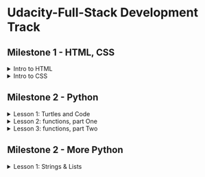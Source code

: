 # Udacity-Full-Stack Development Track
 
## Milestone 1 - HTML, CSS
<details>
  <summary>Intro to HTML </summary>

  ### 1.1- Intoduction
  - The web is a collection of documents written in html.
  - **Hypertext**: is a form of text in which documents can refer(link) to other documents and resources.
  - The web is a hypertext system.
  ### 1.2- Web pages and servers
  - Web pages are usually stored on servers.
  - A server is a special computer that isn't fundamentally different from your personal computer, but they have a programs on them that answers the browser's requests.
  - All of the resources you see on a web page stored on the same server or from other web servers.
  - Usually, to load a web page, your browser sends a request for that page to a server.
  - Hypertext transfer protocol(HTTP): The rules of how the requests and responses are work.
  - The difference between addresses with http: and https: is whether the browser uses encryption to keep your data private (the S stands for Secure).
  - A web browser is an application, like Chrome, Firefox, Edge, or Safari, that is designed for displaying web pages.
  - HTML: Hypertext Markup language, is the language that provides the structure and the text of web page.
  ### 1.3- HTML and programming
  - Syntax: is a grammer rule of a language(Rules for how could you put your code together).
  - Formalism: Computers are stupid :"D. Computer take code literally, word for word letter for letter.
  - Nesting: Some bits of code is inside other bits of code in an orderly way.
  - Ther's a lot of Help and alot of people learing code and there is a lot of resources to help.
  - One of the most important resouces is documentations.
  - [MDN](https://developer.mozilla.org/en-US/)
  ### 1.4- Text Edittor and files
  - make file and save it with .html to open inside the browser.
  ### 1.5- The Job of HTML
  - Html is made of:
    - Text that the user will actually read in the browser.
    - Markup which tells the browser what that text should look like, how it's arranged, and within markups there can be resources.
    - Resources to include other files and documents like images and videos.
  ### 1.6- Markup
  - Markup is a text wich has special meaning.
  - it calles Tags.
  - tags always open with < and ends with > wich is usally calles angle brackts.
  - An opening tag marks the beginning of an element.
  - An closing tag marks the ending of an element.
  - Technically, < em >Hello!</ em > is an element.
  ### 1.7- Breaks and empty elements
  - Browser Collapse all witespaces together, So we don't see the line breaks we put on it.
  - Whitespace includes spaces, tabs, and line breaks. When the browser displays an HTML file, it treats a run of whitespace as a single space character. In order to create a line break that will show up in the browser, use the <code> br </code> tag.
  ### 1.8- Paragraphs
  - we use Paragraphs to markup all of Paragraphs.
  - using paragraph tags instead line break to tell the browser about the structure of our text.
  ### 1.9- Lots of elements
  - <code>sub</code>  and <code>sup</code> stand for "subscript" and "superscript". Originally, HTML started out as a tool for scientific and academic work; and these are really useful for science and math, like writing x2+3x+4 = 1 or chemical formulas like H2O.
  ### 1.10- Nested elements
  - Element can be inside other element.
  - Html can't be Overlap like this:
  ```
  <em> Text <sup> Text </em> text </sup>
  ```
  ### 1.11- Block and inline
  - <code>p</code> is a block element, which means the browser creates a box around it. It also generates a margin around this box, to visually separate the paragraph from surrounding elements.
  - <code>br</code> is an inline element that just creates a line break. It doesn't have a box around it and doesn't create any margin.
  - [Block Elements](https://developer.mozilla.org/en-US/docs/Web/HTML/Block-level_elements#Elements).
  - [Inline Elements](https://developer.mozilla.org/en-US/docs/Web/HTML/Inline_elements#Elements)
  ### 1.12- Practice — The div element
  - The <code>div</code> is short for division, because that's what this element is for—you can use it to divide up the page into different sections.
  - Like the paragraph <code>p</code> element, the division <code>div</code> element has an invisible box around it—and just like <code>p</code>, it can have a border, a margin, a width, a height, and so on.
  - But a <code>p</code> element is specifically meant to contain text. In contrast, the <code>div</code> element is a generic container for whatever other elements you might want to put inside. You can use the div element to organize the content and divide the page into sections.
  ### 1.13- Lists and implied close tags
  - The default display of an unordered list (ul) uses bullet points. The default display of an ordered list (ol) uses numbers.
  - <code>li</code> can be only occur inside <code>ol</code> or <code>ul</code> tags. so that li is an element for which the closing tag is optional.
  - when browser see <code>li</code> opening tag it knows that the previous <code>li</code> must be done, so the closing tag is optional.
  - But <code>ul</code> and <code>ol</code> tags must have closing tag.
  - if we leave off the closing <code>ol</code> or <code> ul </code>, then the browser will not know when our list ends! It will simply treat everything that comes after that point as part of the list
  - The <code>p</code> element is another example of an element for which the closing tag is optional.
  - when you leave off an optional closing tag, it is still implied—that is, the browser will figure out where the element should be closed, even though you didn't explicitly tell it.

  ### 1.14- Nested lists
  ```
  <ul>
    <li>Mammals
      <ol>
        <li>Raccoons
        <li>Gorillas
      </ol>
    <li>Reptiles
      <ol>
        <li>Iguanas
        <li>Cobras
      </ol>
    <li>Birds
      <ol>
        <li>Ostriches
        <li>Ravens
      </ol>
  </ul>
  ```
  ### 1.15- Practice — Indentation
  - Instead of writing like this:
  ```
  <p>
  Does indentation matter?
  </p>
  ```
  - Use Indentation
  ```
  <p>
      Does indentation matter?
  </p>
  ```
  ### 1.16- Practice — Implied close tags
  - Without the closing <code>p</code> tag, the browser will still close the element automatically—but not until it sees the next <code>p</code> element starting. So all of the text up until that point gets included in the contents of the blue p element.
  - With <code>li</code> and <code>p</code>, the browser can figure out where to close the element. But with an element like strong, there's no way for the browser to know where you want the emphasis to stop!
  - The <code>br</code> element is a void element— it doesn't have any contents (unlike <code>p</code>, which does have contents!).
  ### 1.17- Web addresses
  - URL: Uniform Resource Locator.
    - Uniform: Standerized
    - Resource: file or other data object
    - Locator: address for finding something.
  - A fully-qualified URL contains:
    - http, https, file -> protocols
    - :// -> separate protocol from the next part.
    - ex.com -> the domain name, which tells the browser what server to connect to.
    - file -> no domain followed it.
    - / -> file path.
    -  When you're linking to the top page (or home page) of a site, the URL does not need a file path after the domain name.
    - If we look at the URL for a file on your local system, we must give the file path instead of domain.
  ### 1.18- Links and the <code>a</code> tag
  - The web is based on the idea of hypertext.
  - ```<a href="http://example.net/stuff.html">Example Page</a>```: anchor element
    - href="http://example.net": hypertext reference attribute
    - The Example Page: contents (what the user actually clicks on)
    - </ a >: closing anchor tag
  ### 1.19- Adding images
  - ```<img src="https://fakeurl.example.net/fish.png" alt="Fish">```:
    - <code>src</code> -> url of the image file(it doesn't copy the file it just tell the browser where   to find it)
    - <code>alt</code> -> description of the image, (displayed if the file is missing or the user's network connection stops before the image is loaded or if the user can't see the image for instance if they are blind).
    - empty element -> No closes tag.
  - To create an image that is a link, put an img element between the open and close tags of an <code>a</code> element.
  - for instance:
  ```<a href="https://google.com"><img src="glogo.png" alt="Google!"></a>```
  
  ### 1.20- Files and relative URLs
  - Relative URLs Is a url that has the path of the file in the local computer
  - a url without :// the browser will treat it as a relative url and look for it as s file inside the computer.
  ### 1.21- Practice — Images and relative URLs
  -  attributes always go inside the start tag of an HTML element.
  - [placekitten](https://placekitten.com/)
  - [placebear](https://placebear.com/)
  ### 1.22- Documents: The DOCTYPE tag
  ``` <!DOCTYPE html> ```
  - without this tag browser will go into quirks mode, which trying to be compatable with older versions of html.
  ### 1.23- Documents: Head and body
  ```
  <!DOCTYPE html>
  <html lang="en">
    <head>
      <title>Title of your page</title>
    </head>
    <body>
      Content goes here! (Things like paragraphs, links, and images.)
    </body>
  </html>
  ```
  - **Are head and body required?**
  - In one sense, no, but in another sense, yes.
  - The grammar of HTML does not require that you literally write a <head> or <body> tag in your HTML code. Many web developers do write these. However, if you don't, the browser will attempt to place them into your code itself.
  - It needs to put the head element around certain elements that belong there, such as title; and to put the body element around the elements that form the document's body. This means that all the head elements must appear first, and the body elements after.
  ### 1.24- Validating HTML
  - Web browsers are very lenient about how they interpret HTML. They work around small errors and omissions.
  - [validator](https://validator.w3.org/)
  
</details>

 
<details>
  <summary>Intro to CSS</summary>

  ### 2.1- Starting with style
  - CSS -> cascading style sheet.
  - language for descriping the visual appearance of the web pages, including properites such as layout, colors and fonts.
  ### 2.2- Developer tools
  - Developer Tools makes this representation look like HTML, because that's a convenient way for web developers to see what's going on in the page. But the view that you see in Elements is actually a picture of the way the browser thinks about the page internally — not just a copy of the original HTML file.
  - **Google Chrome**: Open the Chrome menu at the top right of the browser window (the three vertical dots), select and select Tools > Developer Tools, OR
  - Right-click on any page element and select Inspect.
  ### 2.3- Text to trees
  - Text edittor -> made of text.
  - Browser -> image made of pixels.
  - The Browser reads html and it turns the code into the editor into a map(tree), and then tutns it into screen.
  - This kind of data structure called tree structure because each element can have a branch.
  - DOM -> Document object model, the particular tree structue for html.
  - DOM has tree structure for each html element.
  ### 2.4- Tree structure
  - Tree structure: Not diagram, it's data structure, a way that information can be organized.
  - Rules for trees structure:
    - The tree starts with a single node, the root, which has no incoming branches(no parent).
    - Each node can have branches to new nodes(Childrens).
    - Each (non-root) node can have only one incoming branch(one parent).
  ### 2.5- Trees to boxes
  - Tree structure tuns into boxs.
  - Each element displayed into a box.
  ### 2.6- Styling HTML directly
  - The first way is to use the style attribute to apply style directly to an HTML element.
  - The second way is to use the style element along with a ruleset.
  - when styles are applied directly to an HTML element using the style attribute, these are called inline styles.
  - The idea is that the style is being applied directly in the same line as the HTML element that it is styling.
  ### 2.7- Practice — Multiple styles
  ```<p style="color: blue; text-align: center;">Hello world!</p>```
  ### 2.8- Practice — Quotes or no quotes?
  - The quotes indicate where an attribute value starts and stops, even if there are spaces inside it.
  - An attribute value: the part that comes after the = sign.
  ```<p style=color: blue; text-align: center;>Hello world!</p>```
  - When we remove Quotes, the browser thinks <code>text-align:center;</code> is an attribute name not value.
  ### 2.9- Practice — Styling HTML separately
  - CSS is a different language from HTML. That means that it has its own syntax (or grammar), which is different from the syntax for HTML.
  ### 2.10- CSS syntax
  - There are two rulesets here. Each one has a selector and a block of rules.
  - The selector occurs at the start of each ruleset, and describes what elements the ruleset will be applied to.
  
  ```
    li {
      color: green;
      margin:20px;
    }
  ```
  - <code>li</code> -> selector
  - <code>color: green;</code> -> declaration / rule 
  - <code>{color: green;margin:20px;}</code> -> declaration block
  - <code>color:</code> -> property
  - <code>green;</code> -> value
  ### 2.11- Selectors: Type
  - Type selectors are written using just the type name.
  ### 2.12- Selectors: Class and ID
  - class: is a group of things with the same characteristic.
  - Whenever you see a CSS selector starting with a dot, you know you're looking at a selector that applies to the class of elements.
  ### 2.13- Selectors: Combining
  - [MDN](https://developer.mozilla.org/en-US/docs/Learn/CSS/Building_blocks/Selectors)
  ### 2.14- What's so "cascading" about CSS?
  - The term "cascading" in Cascading Style Sheets refers to the way that style properties "cascade" down the DOM tree, starting at the top. A style applied to the body element will affect the entire document. A style applied to a lower-level element will affect that element and all its descendants.
  - A style applied at a lower level can override a style at a higher level. For instance, if the body has color: red but a paragraph within the body has color: blue, the blue will apply to that paragraph and to any elements inside it:
  
  ```
    <style>
      body { color: red; }
      p { color: blue; }
    </style>
    <body>
      <p> This will be blue, not red. <br>
        <em> Same with this. </em> </p>
    </body>
  ```
  ### 2.15- Units
  - CSS allows you to specify heights (and other distances) using inches or centimeters, but a yard (36 inches) is a much larger unit than we usually use on the web.
  - The CSS unit em is named for the size of the letter "M", and comes from print typography. The HTML element < em > is short for "emphasis". They're spelled the same, and often pronounced the same, but they have no other relation between them at all.

  ### 2.16- Boxs
  - Each element is inside a box.
  ```
    <style>
      .blue_box {
        border: 10px solid blue;
        padding: 0.5em;
        width: 150px;
        height: 100px;
      }
    </style>

    <div class="blue_box">Hooray, a box!</div>
  ```
  ### 2.17- Percentages
  - The width property only changes the width of the contents. The padding, border, and margin are not included in the width (so they add extra width around the sides of the box!).
  ### 2.18- Learning more CSS
  - Use Reference and search engine.
  - [Reference](https://developer.mozilla.org/en-US/docs/Web/CSS/Reference).
  ### 2.19- Separating style
  - Linking stylesheets: To link to a stylesheet in your HTML file, add a link element to the head of the HTML file. The syntax for the link element is just like this:
  ```
    <link rel="stylesheet" href="style.css">
  ```
  - If you are linking to a stylesheet located on another web server, you will use a full URL in the href attribute. If you're linking to one that's in the same directory as your HTML file, you can just use the filename as a relative URL.
  ### 2.20- Color
  - In browser each primary color(red, green, blue) can have 256 possible values.
  - Each primary color is stored in a single byte, a space in memory that can hold a number from 0 to 255.
  - In all cases, we need to give the amount (or you could say the intensity) of each of the three primary colors: red, green, and blue (RGB).
  - We've been using the words "amount" and "intensity". What we really mean by this is the brightness of the light. Higher values indicate brighter (more intense) light, and lower values indicate darker (less intense) light.
  - By mixing different levels of red, green, and blue, we can get different colors, at different levels of brightness.
  - To make gray, use equal amounts of red, green, and blue. But if all three colors are equal to zero, you'll get black; and if all three are the maximum value (255, FF, or 100%) you'll get white.
  - what about hex values, like #00cc66 or #99ccff? These look strange, but they work the same way. Each pair of digits is a number that gives the intensity of red, green, or blue. The reason these values look strange is because they're in a different number system—instead of the decimal system that we are used to working with, these numbers are given in the hexadecimal system.
  - Hexadecimal is not as complex as it might appear. Instead of having 10 digits (0, 1, 2, 3, 4, 5, 6, 7, 8, 9), hexadecimal has 16. Since we don't have 16 number symbols, hexadecimal counts up to 9 and then starts using letters.
  ### 2.21- Practice — Searching for properties
  - Even experienced developers don't have every single property memorized. Fortunately, it's usually easy to find what you need by looking it up in the documentation or using your favorite search engine.
  - Most of the time, you can simply type in "CSS", followed by some words related to the property. For example, if you want to know how to set the background color, searching for "css background color" will turn up the results you're looking for.
  ### 2.22- fonts
  - use font-family property.
  - [Get Started with the Google Fonts API](https://developers.google.com/fonts/docs/getting_started)
  - [Google fonts](https://fonts.google.com/).
  ### 2.23- Practice — Fonts
  - We can style fonts using a bunch of separate declarations, like this:
  ```
    font-weight: bold;
    font-style: italic;
    font-size: 14pt;
    text-decoration: underline;
  ```
  - Or we can combine all of this styling info into one declaration, by using the short-hand font property. This can be very convenient!
  - What's not so convenient is that the values for the font property have to be in a certain specific order or they won't work. This is a great example of why it's important to get comfortable looking things up in the documentation.
  - [Font Shorthand Gotchas](https://css-tricks.com/almanac/properties/f/font/)
  - what's a "gotcha"? In computer science, a gotcha is some feature of the code that is likely to trip you up and cause a mistake—in this case, the CSS language makes it easy to write a font declaration that seems like it should work, but that is really in the wrong order.
  ### 2.24- Practice — Meaning vs. style
  - Something you may have wondered is why we have both <strong></strong> and font-weight: bold;. If you want to bold some text, it seems like you could use either of these—and they would have the same results.
  - And the same seems to be true of <em></em> and font-style: italic;.
  - Why would we need CSS style properties like font-weight and font-style, when we already have HTML elements like em and strong?
  - There are a couple of reasons for this.
  - The historical reason is that HTML was created before CSS, but the engineers who designed CSS wanted it to provide more customization than HTML alone did. The default way to show emphasis is by styling it as italic. But we don't have to do it that way — we can use CSS to override the default styles. For example, we could say that we want emphasized text to be red, or in a larger font size.
  - But the differences go deeper than that. HTML code isn't only used by browsers that display on the screen. It's also used by search engines, smart speaker apps, and other programs. Those programs can't see "boldface" or "italics", but they still need to know which text on a page is more important.
  - The <code>em</code> and <code>strong</code> elements specify the meaning of their contents. In contrast, the CSS style properties are just specifying the visual appearance.
  - To repeat this in more general terms: the HTML indicates what the contents mean, while the CSS indicates how the contents should look. Web programmers refer to this as semantic markup — using markup to indicate meaning, not just appearance.
  - For example, if we place some text inside an <code>em</code> element, this is our way of indicating that this text should be emphasized in some way. But to a program that's reading the page aloud to the user, it won't use italics; it will use tone of voice. And even in a page that _is_ displayed to the user, you might want it to be emphasized using color or another property, instead of with italics.
  ### 2.25- Practice — Containers
  ```
    <style>
      .box{
        width: 100px;
        height: 100px;
        text-align: center;
        font-size: 30px;
        font-weight: bold;
        font-family: sans-serif;
        float: right;
      }
    </style>
    <div class="box red">red</div>
    <div class="box green">green</div>
    <div class="box yellow">yellow</div>
  ```
  - Each box gets floated individually, which causes them to line up in a horizontal row rather than staying in a vertical stack.
  - behavior changes if we first put the three boxes inside a container <code>div</code>.
  ```
    <style>
      .box{
        width: 100px;
        height: 100px;
        text-align: center;
        font-size: 30px;
        font-weight: bold;
        font-family: sans-serif;
      }
      .container{
        float: right;
      }
    </style>
    <div class="container">
      <div class="box red">red</div>
      <div class="box green">green</div>
      <div class="box yellow">yellow</div>
    </div>
  ```
  ### 2.26- flexbox
  - [MDN](https://developer.mozilla.org/en-US/docs/Web/CSS/CSS_Flexible_Box_Layout/Basic_Concepts_of_Flexbox)
  ### 2.27- Practice — Flexbox
  - When using flexbox, it's important to understand how the size of the container element affects the layout of the boxes that are inside of it.
  ### 2.28- Replicating a design
  ```
    /* CSS  */
    ul{
      display: flex;
      flex-wrap: wrap;
      width: 335px;
      padding: 5px;
    }

    li{
      width: 95px;
      height: 95px;
      list-style: none;
      text-align: center;
      background-color: #89c9ff;
      margin: 5px;
      font: bold 80px sans-serif;
      border: 1px solid #000
    }
  ```

  ```
    <!DOCTYPE html>
    <html lang="en">
      <head>
        <title>Tic Tac Toes</title>
        <link rel="stylesheet" href="tictactoe.css">
      </head>
      <body>
        <ul>
          <li>X
          <li>
          <li>O

          <li>
          <li>X
          <li>O

          <li>X
          <li>O
          <li>
        </ul>
      </body>
    </html>
  ```

</details>


## Milestone 2 - Python
<details>
	<summary>Lesson 1: Turtles and Code</summary>

  ### 3.1- Starting out
  - **A program**: is a set of instructions for a computer. A program is made up of lines of code. Each line tells the computer a particular detail of those instructions.
  ### 3.2- Drawing with turtles 
  - turtles: A data object that knows how to draw lines on the screen.
  ```
    import turtle
    fred = turtle.Turtle()
    fred.color("red")
    fred.forward(100)
    fred.right(135)
    fred.forward(140)
    fred.right(135)
    fred.forward(100)
  ```
  ### 3.3- Variables
  - variable: A connection between a name in the code and some data in the computer’s memory.
  - assignment statement: <code>fred = turtle.Turtle()</code>
  - <code>fred</code>: gives the name of the variable
  - <code>=</code>: takes the thing on the right and assigns it to the name on the left
  - <code>turtle.Turtle()</code>: creates a new turtle data object in memory
  ### 3.4- Changing colors
  - colors in turtle code is a string.
  - Strings in Python code always appear in quotes. The string "123" is different from the number 123.
  - right(deg): When we want the turtle to turn right, we have to tell it how far to turn, and we use degrees of angle to do it.
  ### 3.5- Changing shapes
  - An integer: is a whole number with no fraction or decimal part. Integers can be positive, zero, or negative (like -5).
  - In Python, a list is written with square brackets around it, and commas separating the items.
  ### 3.6- Finding errors
  - python run code from top to the bottom.
  - The purpose of an error message is to tell you what might be wrong, and to point to the part of your code (usually, the line number) where the problem was detected.
  ### 3.7- Modules and methods
  - Python is a case-sensitive programming language: the case or capitalization of the letters matters.
  - A module: is a file with some useful code, which we can import into our program.
  - A method: is a named block of code that can be called to get the module to do something.
  - The import turtle statement: tells Python that you want to use the turtle module in your code.
  - <code>amy.forward(100)</code>: We're calling the <code>forward</code> method on a <code>Turtle</code> object named <code>amy</code>, and giving it the input <code>100</code>.
  ### 3.8- Comments
  - a comment is a message for human readers. The computer ignores comments when running the code. In Python, a comment line begins with <code>#</code>.
  - Comments can help make your program a lot easier to understand. 
  - Comments can also be a handy tool for experimenting with your code. If you want to temporarily "turn off" some code so that it doesn't run.
  - <code>amy.penup()</code> : Deactivate the pen so that the turtle stops drawing when moving.
  - <code>amy.pendown()</code> : Activate the pen so that the turtle starts drawing when moving.
  It's probably surprising that <code>amy.speed(0)</code> is the fastest speed. A speed of 0 means that no animation takes place to show the turtle moving—instead, the turtle jumps instantly from one spot to the next.
  ### 3.9- Practice — Order matters
  - by default, Python will run each line of code in order, from top to bottom. That means that the order in which you put the lines of code in your program can make a big difference.
  ### 3.10- Using variables
  Being able to assign a value to a variable <code>favorite_color = "cyan" </code>
  ... and then use this variable to do stuff elsewhere in your code ...
  <code>mary.color(favorite_color)</code>... is an important skill to have as a programmer!.
  - <code>blah = "purple"</code>: is a bad name because it makes the program harder for human beings to understand.
  - you can assign all sorts of other things to variables too, like lists and integers.
  ### 3.11- Looping
  ```
  for side in [1, 2, 3, 4, 5]:
      amy.forward(100)
      amy.right(72)
  ```
  - In this loop, what matters is the number of things there are in the list. For now, it doesn't matter what those things are — it just matters how many of them are in the list.
  - <em>Indentation</em> is how we indicate that a line of code is <em>inside</em> the loop.
  - In Python, indentation is important!
  - we can use whatever word we want in place of side.
  ### 3.12- Lists and loops
  - In Python, a list of items is written with square brackets around it, and commas separating the items.
  ```
  for side in [1, 2, 3, 4]:
      george.forward(100)
      george.right(90)
  ```
  -  Lists and for loops work closely together. But in the above example, we're not actually using the numbers in the list — we're just using the fact that there are four of them.
  -  we can use the numbers in the list, in the code that's inside the for loop.
  ```
  import turtle

  lengths = [10, 20, 30, 40, 50, 60, 70, 80]

  dizzy = turtle.Turtle()
  dizzy.color("blue")
  dizzy.width(5)

  for length in lengths:
      dizzy.forward(length)
      dizzy.right(90)
  ```
  - The lengths variable refers to a section of the computer's memory that contains the list [10, 20, 30, 40, 50, 60, 70, 80, 90, 100].
  - Each time the loop runs, the <code>length</code> variable gets assigned a single item from the<code>lengths</code> list.
  - The key idea behind all of this is that a for loop has a special variable built into the first line of the loop. In these examples, the variable is called length.
  ### 3.13- Practice — Loop variables
  ```
  for length in [10, 20, 30, 40, 50, 60]:
      length = 100
      dizzy.forward(length)
      dizzy.right(90)
  ```
  - The first line of the loop will assign a new value to length each time the loop runs. But then, the second line (length = 100) will re-assign length to the value 100. Thus, dizzy moves forward by 100 pixels every time.
  ```
  for length in [10, 20, 30, 40, 50, 60]:
      dizzy.forward(length)
      length = 100
      dizzy.forward(length)
  ```
  - dizzy goes forward by a length of 10, and then again by a length of 100 (for a total of 110).
  ### 3.14- Mystery shape
  - angles can be used in the for loop with different values.
  ### 3.15- Loops within loops
  - Nested loops.
  ```
  import turtle
  anna = turtle.Turtle()
  for path in [1, 2, 3, 4]:
      for step in [1, 2, 3]:
          anna.forward(10)
  ```
  - The inner loop runs three times for each pass through the outer loop, and the outer loop runs four times.
  - The turtle goes forward 10 pixels each time <code>anna.forward(10)</code> is called, and this happens 12 times total, because 4 × 3 = 12. So it goes 120 pixels forward in total.
  ### 3.16- Practice — Turtle methods
  - <code>anna.width(10)</code> : Change how thick the line is.
  - <code>anna.speed(0)</code> : Draw as fast as possible.
  - <code>anna.penup()</code> : Stop drawing.
  - <code>anna.pendown()</code> : Start drawing.
  - [Turtle Documentation](https://docs.python.org/3/library/turtle.html)

  ### 3.17- Practice — More loop variables
  - Remember, the first line of a for loop comes with a special sort of variable. We say it's a "special" variable because of the fact that each time the loop runs, the variable gets assigned the next value from the list. You don't see any assignment statements, but that's how for loops work.
  ### 3.18- Thinking about errors
  - There are really three major kinds of errors that come up in programming: syntax errors, usage errors, and logic errors.
  - Syntax errors are like spelling errors. When you're learning a new language, you'll probably make a lot of them. But once you're used to the language, you'll make very few.
  - Usage errors, This is when you ask the computer to do something that doesn't make sense. Ex: <code>alison.forward("orange")</code>
  - logic errors: The program runs fine — it doesn't crash — but it doesn't do what you wanted it to do, because what you wrote isn't what you meant. These are what people mean when they say, "The computer doesn't do what you want it to; it only does what you tell it to do."
  - **Indentation**: 
  ```
  for a in [1, 2, 3]:
      # code here will run 3 times.
      for b in [4, 5, 6]:
          # code in here will run 9 times
      # but code here will run only 3 times!
  ```
  ### 3.19- Rainbow turtles
  ```
  import turtle
  mai = turtle.Turtle()
  rainbow = ["red", "orange", "yellow", "green", "blue", "purple"]


  # Write whatever code you want here!
  mai.width(5)
  mai.speed(0)

  for color in rainbow:
      mai.color(color)
      for inner in [1,2,3,4,5]:
          mai.forward(50)
          mai.right(144)
      mai.right(60)
      mai.penup()
      mai.forward(50)
      mai.pendown()
      mai.hideturtle()
  ```
  ### 3.20- Review
  - A method call asks an object, such as a turtle, to perform some action, such as moving forward. A method call can take additional inputs.
  - Quotes are how we indicate a string value in Python.
  - NameError is a really common error message from Python, and it means that the code tried to use a variable before defining it. For instance, <code>matthew.right(45)</code> will give a NameError if you don't have a turtle named matthew yet.

</details>

<details>
	<summary>Lesson 2: functions, part One</summary>
  
  ### 4.1- Statements
  - There are two kinds of Statements:
    - Simple Statements
    - compound Statements
  - Simple Statements:
    - <code>sides = 12</code>: Assignment Statement.
    - <code>import turtle</code>: import Statement.
    - <code>mary.color("purple")</code>: Method call Statement.
  - Compound Statements Controls:
    - **Whether** the code runs.
    - **When** the code runs.
    - **How many** times the code runs.
  - **Control Flow**: is the order in which statements are executed in a piece of code.
  - The default control flow is from the top to the bottom.
  - Compound Statements change the default control flow.
  ### 4.2- The range function
  - The best programmers write fewer lines of code rather than more.
  - The list <code>[0, 1, 2, 3, 4, 5, 6]</code> has seven items, so we'll write <code>range(7)</code> instead.
  ### 4.3- Crunching numbers (1/2)
  - Expression: Is a piece of code that resolves to some values.
  - <code>5 + 9 * 2</code> -> Expression.
  - <code>+, * </code> -> Operators.
  - <code>5, 9, 2</code> -> Operands.
  - Some Usage for Expressions:
  ```
    howard = turtle.Turtle()
    for side in [1, 2, 3, 4, 5, 6, 7, 8, 9, 10]:
      howard.forward(side * 10)
      howard.right(90 - side)
  ```
  - Dividing 360 by <code>sides</code> will give the correct turning angle for any number of sides.
  ```
    sides = 5
    length = 100
    t = turtle.Turtle()
    t.color("orange")
    for side in range(sides):
        t.forward(length)
        t.right(360 / sides)
  ```
  ### 4.4- Crunching numbers (2/2)
  - To drow This shape:
  
  <p><img src="https://video.udacity-data.com/topher/2018/March/5ab5dd13_spirangle/spirangle.png"/></p>
  
  ```
  import turtle
  t = turtle.Turtle()
  t.color("cyan")

  for side in range(19):
      t.forward(side*10)
      t.right(120)
  ```
  ### 4.5- What's a function?
  - A function is a block of code that has a name, but that doesn't run until we tell it to.
  - We can tell a function to run by <em>calling</em> that function.
  - To <em>call</em> a function, use the name of the function, followed by parentheses.
  - **Callable code**: is the code that will only run when a call statement is used.
  -  A function call like <code>range(100)</code> do:
    - Runs the code in the function.
    - Passes <em>input</em> to the function.
    - Gets back some <em>output</em> from the function.
		
  - A **method** is a function that's associated with an object. It is a special kind of functions.
  - Every method is a function but not Every function is a method.
  - <code>edna.home()</code> is a call to the method named home on an object named <code>edna</code>.
  - <code>max(23, 17)</code> is a call to the function named <code>max</code>.
  - **Argument**: is a value that we can pass to a function when we call that function.
	
  ### 4.6- Defining functions

  ```

  def spiral():
      t = turtle.Turtle()
      t.color("cyan")
      for n in range(100):
          t.forward(n)
          t.right(20)

  spiral()

  ```
  ### 4.7- Parameters and arguments
  - When we define a function, we specify its parameters: <code>def spiral(sides, turn, color, width): </code>
  - When we call a function, we specify its arguments: <code>spiral(150, -30, "blue", 10) </code>
  - Parameters are just variables: Because the variable, is given as part of the function definition, we call it a parameter.
  - Arguments are just inputs: it's just some input that we pass to a function.
  - When we say that it "passes" this argument, all we mean is that it assigns this number to the corresponding parameter.
  - "passing an argument to a function" is really just another way that we can assign a value to a variable.
  <p> <img src="https://video.udacity-data.com/topher/2018/September/5ba5c286_arguments-to-parameters/arguments-to-parameters.png"/> </p>
  
  ### 4.8- Defining a <code>draw_square</code> function
  - function has to be defined before we can call it — otherwise, we'll get an error.
  - we only have to define the function one time in our program.
  ```
  import turtle
  jack = turtle.Turtle()
  jack.color("yellow")

  def draw_square():
    for side in range(4):
      jack.forward(100)
      jack.right(90)

  draw_square()

  for square in range(80):
    draw_square()
    jack.speed(0)
    jack.forward(5)
    jack.left(5)
  ```
  
  ### 4.9- Adding a parameter to <code>draw_square</code>
  - By putting a parameter in the function definition, we make it possible to pass that function some input when we call it.
  ```
  def draw_square(length):
    for side in range(4):
      jack.forward(length)
      jack.right(90)
  ```
  ### 4.10- Make your own function
  - Apply this pattern:
  <p> <img src="https://video.udacity-data.com/topher/2017/December/5a37d29c_screen-shot-2017-12-18-at-6.36.52-am/screen-shot-2017-12-18-at-6.36.52-am.png"/> </p>
  
  ```
  # Write a function here that creates a
  # turtle and draws a shape with it.
  def tringles(color, start):
    t = turtle.Turtle()
    t.color(color)
    t.width(3)
    t.speed(0)
    t.right(start)
    for n in range(6):
      for side in range(3):
        t.forward(100)
        t.right(120)
        t.hideturtle()
      t.right(15)

  # Call the function multiple times.

  tringles('orange', 0)
  tringles('red', 120)
  tringles('yellow', 240)
  ```
  ### 4.11- Variable scope
  - **scope**: the part of the code for which a variable is defined
  - **Local scope**: Defined inside a function. can only be used inside that function. It isn't defined outside.
  - **global variable**: Defined outside of a function. It is defined everywhere in the code.
  ### 4.12- Indent with care!
  - Some indentation mistakes will cause Python to give an error message. Others (like having a line outside of a loop when you meant for it to be inside of a loop) won't throw an error—instead, they'll simply cause the code to do something you didn't expect!
  
  ### 4.13- If this equals that
  - <code>==</code> ->To check for conditions:
  ```
  import turtle

  romeo = turtle.Turtle()
  juliet = turtle.Turtle()

  juliet.color("misty rose")
  juliet.width(3)

  romeo.color("violet")
  romeo.width(3)

  romeo_last_name = "montague"

  romeo.left(40)
  romeo.forward(100)
  for side in range(185):
      romeo.forward(1)
      romeo.left(1)
  romeo.hideturtle()

  if romeo_last_name == "montague":
      juliet.left(140)
      juliet.forward(100)
      for side in range(185):
          juliet.forward(1)
          juliet.right(1)
      juliet.hideturtle()
  ```
  ### 4.14- if / else
  - It's a variation on the if statement. The way it works is that the condition is checked, and if it's true, then the code under the if line will run; but if the condition is false, the code under the else line will run instead.
  
  ### 4.15- Modulo (1/3)
  - Modulo operator, %, divides one number by another—and then gives the remainder of that division.
  - [great video](https://www.khanacademy.org/math/arithmetic/arith-review-multiply-divide/arith-review-remainders/v/introduction-to-remainders).
  - [practice problems you can try out.](https://www.khanacademy.org/math/arithmetic/arith-review-multiply-divide/arith-review-remainders/e/division-with-remainders-1).
  - The most important concept here is not the math itself. The key idea is that **we need a way to create a repeating pattern**—and the modulo operator gives us a way to do that.
  -  If we have <code>a % b</code> and <code>b</code> is bigger, then the remainder will simply be <code>a</code>.
  - For example:
    - <code>7 % 10</code> gives the result <code>7</code>
    - <code>7 % 100</code> gives the result <code>7</code>
    - <code>7 % 1000</code> gives the result <code>7</code>
  - A common thing to do with the modulo operator is to use it with an **increasing sequence** of numbers. For example, we can do <code>1 % 5</code>, then <code>2 % 5</code>, then <code>3 % 5</code>, and so on.
  ### 4.16- Modulo (2/3)
  ```
  import turtle

  t = turtle.Turtle()
  t.width(3)
  t.color("yellow")
  t.penup()
  t.back(200)
  t.pendown()
  for n in range(10):
      t.forward(50)
      t.left(90)
      t.forward(50)
      t.right(90)

  t.hideturtle()
  ```
  - Make staircase pattern. But do it with only one use of the <code>forward</code> method in your code. 
  ```
  for n in range(10):
      t.forward(50)
      if n % 2 == 0:
          t.left(90)
      else:
          t.right(90)

  t.hideturtle()
  ```
</details>


<details>
	<summary>Lesson 3: functions, part Two</summary>
  
  ### 5.1- Returning a value
  ```
  def simple_function():
    return 10

  distance = simple_function() # is equivalent to: distance = 10
  ```
  - When we say that it "returns the number <code>10</code>" what we mean is this: This code works the same as if the function call, <code>simple_function()</code>, were replaced by the number <code>10</code>.
  - So a return statement takes a value and returns it back to the place from which the function was called.
  
  ### 5.2- Returning a value (3/3)
  - Function ca have more than one <code>return</code> statements.
  - Only the first <code>return</code> statement will run and the program will get out of the function.
  ```
  def simple_function():
    return 10 # will execute this line
    # These all will be dead code
    return 12
    return 14
    return 16
  ```
  - **Dead code**: Code that can be in a program but never do anything.
  - The only way to Use multiple <code>return</code> statements with <code>if</code>:
  ```
  def bead_color(num):
      if num % 3 == 0:
          return "red"
      if num % 3 == 1:
          return "green"
      if num % 3 == 2:
          return "blue"
  ```
  ### 5.3- Passing arguments in loops (1/3)
  - When we call a function from inside a loop, we can use the loop variable as input for that function. This allows us to call the same function repeatedly, but pass it a different input each time.
  ```
  for angle in [180, 135, 90, 45, 0]:
    star("red", 5, 50, angle, 100)
  ```
  - Each time through the loop, the <code>angle</code> variable will get a new number assigned to it (from the list), and we can then pass this to the <code>star</code> function when we call it.
  ### 5.4- Passing arguments in loops (3/3)
  - Drow this pattern:
  <p><img src="https://video.udacity-data.com/topher/2018/September/5baec871_passing-polygons/passing-polygons.png" /> </p>
  
  - The smallest polygon has 3 sides and the largest has 14!
  
  ```
  import turtle

  def polygon(sides, length):
    t = turtle.Turtle()
    t.color("lime")
    t.speed(0)
    angle = 360 / sides
    for side in range(sides):
      t.forward(length)
      t.right(angle)
    t.hideturtle()

  for side in [3, 4, 5, 6, 7, 8, 9, 10, 11, 12, 13, 14]:
      polygon(side, 35)
  ```
  ### 5.5- Fizz Buzz, turtle style
  - The idea of the game is: 
    - If the number is evenly divisible by 3, you say "Fizz"
    - If the number is evenly divisible by 5, you say "Buzz"
    - If the number is evenly divisible by both 3 and 5, you say "FizzBuzz"
  - When we say "evenly divisible", we just mean that we can divide the one number by the other and not get any remainder.
  - This is one way we can check for a number that is divisible by both <code>3</code> and <code>5</code>:
  ```
  if x % 3 == 0:
    # Fizz
    if x % 5 == 0:
        # Buzz
  ```
  - First, we check if the number is divisible by <code>3</code>. If it's not, then the whole structure gets skipped over (none of the code inside gets run!). But if the number is divisible by <code>3</code>, then it will also check whether the number is divisible by <code>5</code>.
  ```
  import turtle

  def fizz(tur):
      # A red square bead.
      tur.color("red")
      tur.left(90)
      for side in [10, 20, 20, 20, 10]:
          tur.forward(side)
          tur.right(90)

  def buzz(tur):
      # A green hexagonal bead.
      # Fits inside the red bead.
      tur.color("green")
      tur.left(60)
      for side in range(6):
          tur.forward(10)
          tur.right(60)
      tur.right(60)

  def plain(tur):
      # A gray octagonal bead.
      tur.color("gray")
      tur.left(90)
      for side in [4, 8, 8, 8, 8, 8, 8, 8, 4]:
          tur.forward(side)
          tur.right(45)
      tur.right(45)

  # Set up the turtle to draw beads.
  t = turtle.Turtle()
  t.speed(0)
  t.width(2)
  t.penup()
  t.back(180)  # Back up to make room!
  t.pendown()

  for num in range(16):
      # Change this code:

      if num % 3 == 0:
          fizz(t)
          if num % 5 == 0:
              buzz(t)
      else:
          if num % 5 == 0:
              buzz(t)
          else:
              plain(t)
      # Advance to the next bead spot.
      t.color("gray")
      t.forward(22)
  t.hideturtle()
  ```
  ### 5.6- The random module
  - **Deterministic program**: a program that always produces the same output for a given input.
  - When we want to change this Deterministic behavior, we use random module.
    - <code>random.choice([items])</code> -> To use the function, we simply call it and pass it a list. The function then returns a random item from the list.
    
    ```
    cards = ["ace", 2, 3, 4, 5, 6, 7, 8, 9, "jack", "queen", "king"]
    my_card = random.choice(cards)
    ```
    
    - <code>random.randint(lower, upper)</code> -> randint stands for "random integer", because that's exactly what it does—it returns a random integer.
    
    ```
    die_roll = random.randint(1, 6)
    ```
  - To make random shape:
  
  ```
  import turtle
  import random


  colors = ["red", "orange", "yellow", "green", "blue", "purple"]

  t = turtle.Turtle()
  t.width(20)

  for step in range(100):
      # Change this to use a random number.
      angle = random.randint(-90,90)

      # Change this to use a random color.
      color = random.choice(colors)

      t.color(color)
      t.right(angle)
      t.forward(10)
  ```
  
  ### 5.7- Comparison operators
  - Python has several other comparison operators:
  
  | Operation           | What it means   |
  | ------|:-----:|
  | <code>a == b</code> | Is <code>a</code> equal to <code>b</code>?  |
  | <code>a < b</code> | Is <code>a</code> less than <code>b</code>? |
  | <code>a > b</code> | Is <code>a</code> greater than <code>b</code>? |
  | <code>a <= b</code> | Is <code>a</code> less than or equal <code>b</code>? |
  | <code>a > b</code> | Is <code>a</code> greater than or equal <code>b</code>? |
  | <code>a != b</code> | Is <code>a</code> not equal to <code>b</code>?  |
  
  ### 5.8- if and elif
  
  ```
  mood = "happy"
  if mood == "happy":
      riley.color("yellow")
  if mood == "sad":
      riley.color("blue")
  else:
      riley.color("gray")
  ```
  - This code makes color gray, instead yellow, because it treats the second <code>if</code> statement as a separate statement, that its result overrides the first <code>if</code> statement result.
  - To fix that we can use nesting:
  ```
  if mood == "happy":
      riley.color("yellow")
  else:
      if mood == "sad":
          riley.color("blue")
      else:
          riley.color("gray")
  ```
  - Sometimes nesting is very useful, or even necessary, but ... it kind of makes my brain hurt! And in this case, it's avoidable if we use <code>elif</code>
  - We can also fix that with <code>elif</code>, wich makes all <code>if</code> statements one compound:
  ```
  if mood == "happy":
    riley.color("yellow")
  elif mood == "sad":
      riley.color("blue")
  else:
      riley.color("gray")
  # The result will be yellow
  ```
  - we can use random module To pick a random mood:
  ```
  import turtle
  import random

  riley = turtle.Turtle()
  riley.width(5)

  # Add your code here.
  moods = ["happy", "sad", "bored", "depressed"]
  mood = random.choice(moods)
  if mood == "happy":
      riley.color("yellow")
  elif mood == "sad":
      riley.color("red")
  elif mood == "bored":
      riley.color('orange')
  elif mood == "depressed":
      riley.color('black')
  else:
      riley.color("gray")

  for side in range(5):
      riley.forward(100)
      riley.right(144)
  ```
  
  ### 5.9- Staying in bounds
  - <code>t.xcor()</code> -> returns the x coordinate of turtle object.
  - <code>t.ycor()</code> -> returns the y coordinate of turtle object.
  - If the turtle's canvas is 400 by 400 pixels in size:
    - If the turtle is off to the left, their x-coordinate will be less than -200 (for example, -201).
    - If the turtle is off to the right, their x-coordinate will be more than 200 (for example, 201).
  ```
  for step in range(2000):
      t.forward(1)
      # Add your code here
      if t.xcor() > 190 or t.xcor() < -190:
          t.left(180)
          t.forward(1)
  ```


</details>


## Milestone 2 - More Python

<details>
  <summary>Lesson 1: Strings & Lists</summary>

### Variables vs. literals
- Interactive mode, also known as the REPL provides us with a quick way of running blocks or a single line of Python code. The code executes via the Python shell, which comes with Python installation. Interactive mode is handy when you just want to execute basic Python commands or you are new to Python programming and just want to get your hands dirty with this beautiful language.
- To access the Python shell, open the terminal of your operating system and then type "python". Press the enter key and the Python shell will appear. This is the same Python executable you use to execute scripts, which comes installed by default on Mac and Unix-based operating systems.
-	variable names (identifiers) -> can assign to all sorts of different data in the computer's memory using assignment `distance = sortOfData`.
- literals: represents the same fixed value every time like `10`, `"yummy"`.

### Length
- `>>> len(variable or literal)` -> Returns the length of the variable or the literal.
- There is a Python module called `unicodedata` that lets you look up characters by name, including emoji:

```
>>> import unicodedata
>>> unicodedata.lookup("snake")
'🐍'
>>> unicodedata.lookup("cat")
'🐈'
```
- Emoji are usually wider on screen than letters or numbers; in a monospaced font they usually take up the space of two characters. They also take up more computer memory. But the length of a Python string depends only on the number of characters in it, not on what kind of characters they are:
```
>>> len("🐍")
1
>>> len("🐍🐍🐍")
3
>>> len("蛇 = 🐍")
5
```

### Indexing
- We've seen that lists and strings have some things in common. Strings and lists both:
	-	Have a length.
	-	Are sequences.
	-	Can be looped over.
- The underlying idea of indexing is simple: It's just a way to give a number to each item in a sequence, so that you can tell Python which item you're referring to.
- Note that indexes start at `0`, not `1`. So the first item in a sequence would have an index of `0`, while the second would have an index of `1`, the third an index of `2`, and so on.
- You can also use negative numbers as indexes. If `word` is a string, then `word[-1]` is the last character of that string, and `word[-2]` is the second-last, and so forth.
- `word = "Fish"` -> The letter "s" is both `word[2]` counting from the left, and `word[-2]` counting from the right, if word is the string "Fish".

### IndexError
- Assume that you just started Python and no new variables have been defined
	- `2 + "bears"` -> TypeError
	- `print(donkey)` -> NameError
	- `import explosion` -> ModuleNotFoundError
-	A string with no characters in it is an empty string: `word = ""`.
-	The IndexError message happens when you're trying to use an index to access a particular item, but there is no item with that index.
```
no_words = ""
print(no_words[0])
```
- You can avoid IndexError by writing loops that don't go past the end of the string. There are multiple ways to accomplish this:
`for char in word:` Or `for n in range(len(word)):`.

### Slicing (1/2)
- `>>> "python"[0:2]` -> 'py'
- `>>> "python"[1:5]` -> 'ytho'
- `>>> "python"[0:5]` -> 'pytho'
- `>>> "python"[0:6]` -> 'python'
- `>>> "python"[:]` -> 'python'
- Now we have a string stored in the `word` variable, and we have the `length` of that string stored in the length variable. In this case, the length is `10`.

```
>>> word = "definitely"
>>> length = len(word)
```
- `>>> word[:length]` -> 'definitely'

- `>>> word[:length - 2]` ->  'definite'

- `>>> word[length - 8:]` -> 'finitely'

- `>>> word[length - 8:length - 2]` ->  'finite'

### Concatenation (1/2)
- The `+` operator will perform arithmetic addition on two numbers, merge two lists, or concatenate two strings.
- `>>> 1 + 1` -> 2
- `>>> '1'+ ' ' + '1'` ->'1 1'
- `>>> '1' + 1 ` -> TypeError
-  A function called `adverbly` that takes a string as input and returns that string with "ly" appended to it:
```
def adverbly(str):
    return str + 'ly'
print(adverbly("quick")) #Prints quickly
```
### Strings to numbers to strings

```
>>> n = input("Please enter a number: ")
Please enter a number: 2
>>> n * 2
```
- The result is `'22'`

```
>>> n = input("Please enter a number: ")
Please enter a number: 2
>>> int(n) + 2
```
- The result is `4`.

- In this next exercise, your goal is to write a program that asks the user for three numbers, adds those numbers up, and then prints a message saying what the sum is. Like this:

```
Enter a number: 2
Enter another number: 1
Enter a third number: 3
2 + 1 + 3 = 6
```
- Solution:
```
n1 = input("Enter a number: ")
n2 = input("Enter another number: ")
n3 = input("Enter a third  number: ")

result = int(n1) + int(n2) + int(n3)

f"{n1} + {n2} + {n3} = {result}"
```

### Methods on strings
- `startswith` method is  simply a function that checking if one string starts with another. It is associated with a specific object.
- String predicates -> which means that they return `True` or `False` to indicate something about the string.
- [ list of string methods](https://docs.python.org/3/library/stdtypes.html#string-methods)

### Boolean values
- `and` operation:
	- `>>> True and True` -> `True`
	- `>>> True and False` -> `False`
	- `>>> False and False` -> `False`

- `or` Operation:
	- `>>> True or True` -> `True`

	- `>>> True or False` -> `True`

	- `>>> False or False` -> `False`
- The function should return <code>True</code> if the string is between <code>8</code> and <code>64</code> characters long, and <code>False</code> otherwise.
```
def good_length(s):
    return len(s) > 8 and len(s) < 64
```
- There is a third boolean operation called `not`:
	- not x is true if x is false.
	- not x is false if x is true.
- An interesting consequence of these rules is that `not (x and y)` is the same as `(not x) or (not y)`. Similarly, `not (x or y)` is the same as `(not x) and (not y)`.

### Operations on lists
-	Strings and lists have something important in common: They are both sequence types. That is, they're both data types that represent a sequence of values, not just a single value.
-	With a string, the values are the individual characters; with a list, they can be just about anything. But in both cases, there's a set of items, and the items have index numbers to identify the sequence in which they're ordered.
-	First, define the following list: `>>> my_list = ["a", "b", "c", "d"]`
	- `>>> my_list[1]` -> 'b'

	- `>>> my_list[0:2]` ->  ['a', 'b']

	- `>>> len(my_list)` -> 4 

	- `>>> my_list[3] == "d"` -> True

- Write a function total_length that takes a list of strings and returns the sum of the lengths of all the strings in that list:
```
def total_length(list_of_strings):
    total = 0
    for string in list_of_strings:
        total += len(string)
    return total
```

### Methods on lists
- create a list in your Python interpreter: `>>> words = ["echidna", "dingo", "crocodile", "bunyip"]`.
- `words.append("platypus")`-> Add one item to the end of a list.
- `words.extend("abc")`-> Add possibly several items to the end of a list.
- `words.sort()`-> Change a list so it is in alphabetical (and numerical) order.
- `words.reverse()`-> Change a list so it is in the opposite order from how it was before.
- These methods all works on a list , Modify it, but don't returns any value.
- `append()` -> Adds its argument as a single item to the end of the list. It only ever adds one item to a list.
- `extend()` -> Treats its argument as a sequence and adds each item in the sequence to the end of the list. In other words, it adds a sequence of items to a list.
- `extend()` similar to `append()` with for loop:
```
>>> first_list = [1, 2, 3]
>>> second_list = [4, 5, 6]
>>> for item in second_list:
...     first_list.append(item)
... 
>>> first_list
```

### Mutable vs. immutable
- lists are **mutable**. That means you can change the items in a list after it has been created.
- In addition to adding new items with methods like `append` and `extend`, you can also replace current items with new ones. You do this using the index operator `[]`.
- So lists are **mutable** (they can be changed), but strings are **immutable** (they cannot be changed).

```
>>> breakfast = 'waffles'
>>> new_breakfast = breakfast + ' and strawberries'
>>> new_breakfast
'waffles and strawberries'
```
- It may seem like we're modifying a string here, but what's actually happening in the computer's memory is that we are creating a new string. The old string is still exactly where it was, and hasn't been changed:
```
>>> breakfast
'waffles'
```

- Try this example with lists:
```
>>> first_list = [1, 2, 3]
>>> second_list = first_list
>>> second_list
>>> 
```
- You just saw that when you changed the items in `first_list`, this also affected `second_list`.
- Because <code>first_list</code> and <code>second_list</code> don't actually refer to two separate lists. It's the same <em>one</em> list, with two different names.

### Augmented assignments
- The effect of `n = n + 1` and `n += 1` is the same. The latter is called an **augmented assignment** statement, because it's an assignment statement but it augments the existing value rather than replacing it.

- What do you think the new value of dog will be?
```
>>> dog = "woof"
>>> dog *= 2
```
- Solution is: 'woofwoof'.

### while loops (1/5)
- A `while` loop will run while some condition is True. As soon as the condition is False, the loop will stop.

```
>>> password = ''
>>> while password != 'fizzbuzz':
...     password = input('Please enter the password: ')
```

- To make Count Down:
```
import time

n = 10
while n > 0:
    print(n)
    n -= 1
    time.sleep(1)
print("Blastoff!")
```

### Infinite loops and breaking out
- It's possible to write code that gets stuck in an **infinite loop**! This happens when the condition you set up can only ever be True.

```
while 2 == 2:
    # Do something forever and ever without stopping
```
- If this happens while you're experimenting in the interpreter, you may have to stop the program. You can do this by pressing Ctrl + C (or in the absolute worst case, you can quit and re-open your terminal).

- There's another way to exit from an infinite loop. Inside a while or for loop, you can use the `break` statement to immediately exit the loop.
```
def no_repeating():
    words = []
    while True:
        word = input("Tell me a word: ")
        if word in words:
            print("You told me that word already!")
            break
        words.append(word)
    return words
```
- A `break` statement will always skip to the end of the innermost while or for loop. If you have a loop inside another loop, it will only exit the inside loop.

### Finding substrings (1/4)
- When we search a string for substrings, we'll use index numbers to describe where the substring is found. For instance, if we search for 'ook' in 'cookbook', we'll say that it's found at positions 1 and 5. This means that if we take a slice of length 3 starting from one of these positions, we'll see that substring:
```
>>> location = 5
>>> size = 3
>>> word[location : location+size]
ook
```

### Finding substrings (2/4)
- Our first goal will be to write a function, is_substring, that simply checks whether one string is a substring of another. If the first string is a substring of the other, it should return True; otherwise, it should return False.
```
def is_substring(substring, string):
    index = 0
    while index < len(string):
        if string[index : index + len(substring)] == substring:
            return True
        index += 1
    return False
```

### Finding substrings (3/4)
- Change `count_character` to `count_substring`:
```
def count_character(string, target):
    index = 0
    total = 0
    while index < len(string):
        if string[index] == target:
            total += 1
        index += 1
    return total
```

```
def count_substring(string, target):
    total = 0
    index = 0
    while index < len(string):
        if string[index : index + len(target)] == target:
            total += 1
        index += 1 
    return total
		
# Here's a call you can test it with. This should print 4:
print(count_substring('love, love, love, all you need is love', 'love'))
```
- Overlapping matches: With the solution above, the function counts **overlapping matches**:

```
>>> count_substring('AAAA', 'AA')
```

There's one sense in which the answer is `2`, and another sense in which it's `3`. It depends on whether matches are allowed to overlap!

- We can solve the problem by making some modifications inside the function's while loop:

```
if string[index : index + len(target)] == target:
    total += 1
    index += len(target)
else:
    index += 1
```
- So here's the new version of the function:

```
def count_substring(string, target):
    total = 0
    index = 0
    while index < len(string):
        if string[index : index + len(target)] == target:
            total += 1
            index += len(target)   # <- This is the key line
        else:
            index += 1
    return total
```

The new code is saying that if we count a substring, we'll advance the index position forward by len(target) so that we skip over the rest of the characters in the substring.

### Finding substrings (4/4)
- Here's one way to write the `locate_first` function. We've only had to change a few things from the `count_substring` function: instead of returning a total, we return the index on a successful match, or the value `-1` on no match:

```
def locate_first(string, sub): 
    index = 0
    while index < len(string):
        if string[index : index + len(sub)] == sub:
            return index
        else:
            index += 1
    return -1
```
- let's take it one step further and see if we can make a function that locates all instance of a substring:

```
def locate_all(string, sub):
    matches = []
    index = 0
    while index < len(string):
        if string[index : index + len(sub)] == sub:
            matches.append(index)
            index += len(sub)
        else:
            index += 1
    return matches
		
>>> locate_all('cookbook', 'ook')
[1, 5]
>>> locate_all('yesyesyes', 'yes')
[0, 3, 6]
>>> locate_all('the upside down', 'barb')
[]
```

### More methods on strings
- Assume that we've got the entire text of the novel A Tale of Two Cities in a string variable called tale:
- How many times does the word "chocolate" occur in the novel? -> `tale.count("chocolate")`.
-	Yes or no: Does the word "chocolate" occur in the novel? -> `"chocolate" in tale`.
-	How far into the novel is the first occurrence of the word "chocolate"? -> `tale.find("chocolate")`.

### Joining
- `"joiner".join("str")` -> sepatates the str with the joiner.
- Write a function breakify that takes a list of strings, and returns a single string with <br> inserted between each two strings in the list:
```
def breakify(strings):
    return "<br>".join(strings)
```

### Silly sentences
- Make silly Random sentense choosen from `words` module :"D :

```
nouns = ['apple', 'ball', 'cat', 'dog', 'elephant',
         'fish', 'goat', 'house', 'iceberg', 'jackal',
         'king', 'llama', 'monkey', 'nurse', 'octopus',
         'pie', 'queen', 'robot', 'snake', 'tofu',
         'unicorn', 'vampire', 'wumpus', 'x-ray', 'yak',
         'zebra']

verbs = ['ate', 'bit', 'caught', 'dropped', 'explained',
         'fed', 'grabbed', 'hacked', 'inked', 'jumped',
         'knitted', 'loved', 'made', 'nosed', 'oiled',
         'puffed', 'quit', 'rushed', 'stung', 'trapped',
         'uplifted', 'valued', 'wanted']

templates = [
        'Waiter! I found a {{noun}} in my {{noun}}!',
        'The {{noun}} {{verb}} the {{noun}}.',
        'If you {{verb}} the {{noun}}, '
        'the {{noun}} will get you.',
        "Let's go: the {{noun}} is {{verb}}.",
        'Colorless green {{noun}}s {{verb}} furiously.'
]
```

- Generate Sentense:

```
import random
import words


def silly_string(nouns, verbs, templates):
    # Choose a random template.
    template = random.choice(templates)

    # We'll append strings into this list for output.
    output = []

    # Keep track of where in the template string we are.
    index = 0

    while index < len(template):
        if template[index:index+8] == '{{noun}}':
            # Add a random noun to the output.
            output.append(random.choice(nouns))
            index += 8
        elif template[index:index+8] == '{{verb}}':
            # Add a random verb to the output.
            output.append(random.choice(verbs))
            index += 8
        else:
            # Copy a character to the output.
            output.append(template[index])
            index += 1

    # Join the output into a single string.
    output = ''.join(output)

    return output


if __name__ == '__main__':
    print(silly_string(words.nouns, words.verbs,
        words.templates))
```


</details>















